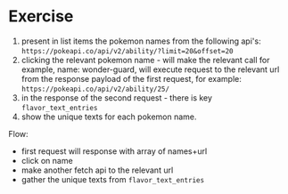 # Exercise 
1. present in list items the pokemon names from the following api's: `https://pokeapi.co/api/v2/ability/?limit=20&offset=20`
2. clicking the relevant pokemon name - will make the relevant call 
for example, name: wonder-guard, will execute request to the relevant url from the response payload of the first request, for example: `https://pokeapi.co/api/v2/ability/25/`
3. in the response of the second request - there is key `flavor_text_entries`
4. show the unique texts for each pokemon name.

Flow: 
- first request will response with array of names+url
- click on name
- make another fetch api to the relevant url
- gather the unique texts from `flavor_text_entries`